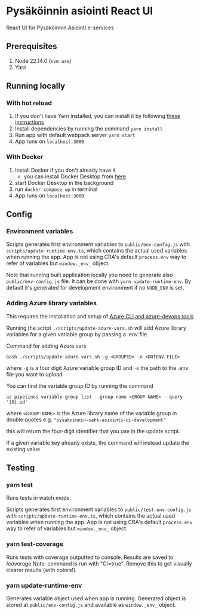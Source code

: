 # Pysäköinnin asiointi React UI

React UI for Pysäköinnin Asiointi e-services

## Prerequisites

1. Node 22.14.0 (`nvm use`)
1. Yarn

## Running locally

### With hot reload

1. If you don't have Yarn installed, you can install it by following [these instructions](https://classic.yarnpkg.com/lang/en/docs/install/#mac-stable)
2. Install dependencies by running the command `yarn install`
3. Run app with default webpack server `yarn start`
4. App runs on `localhost:3000`

### With Docker

1. Install Docker if you don't already have it
    - you can install Docker Desktop from [here](https://www.docker.com)
2. start Docker Desktop in the background
3. run `docker-compose up` in terminal
4. App runs on `localhost:3000`

## Config

### Environment variables

Scripts generates first environment variables to `public/env-config.js` with `scripts/update-runtime-env.ts`, which
contains the
actual used variables when running the app. App is not using CRA's default `process.env` way to refer of variables but
`window._env_` object.

Note that running built application locally you need to generate also `public/env-config.js` file. It can be done with
`yarn update-runtime-env`. By default it's generated for development environment if no `NODE_ENV` is set.

### Adding Azure library variables

This requires the installation and setup
of [Azure CLI and azure-devops tools](https://learn.microsoft.com/en-us/azure/devops/cli/?view=azure-devops)

Running the script `./scripts/update-azure-vars.sh` will add Azure library variables for a given variable group by
passing a .env file

Command for adding Azure vars

`bash ./scripts/update-azure-vars.sh -g <GROUPID> -e <DOTENV FILE>`

where `-g` is a four digit Azure variable group ID and `-e` the path to the .env file you want to upload

You can find the variable group ID by running the command

`az pipelines variable-group list --group-name <GROUP-NAME> --query '[0].id'`

where `<GROUP-NAME>` is the Azure library name of the variable group in double quotes
e.g. `"pysakoinnin-sahk-asiointi-ui-development"`

this will return the four-digit identifier that you use in the update script.

If a given variable key already exists, the command will instead update the existing value.

## Testing

### yarn test

Runs tests in watch mode.

Scripts generates first environment variables to `public/test-env-config.js` with `scripts/update-runtime-env.ts`, which
contains the
actual used variables when running the app. App is not using CRA's default `process.env` way to refer of variables but
`window._env_` object.

### yarn test-coverage

Runs tests with coverage outputted to console. Results are saved to /coverage Note: command is run with "CI=true".
Remove this to get visually clearer results (with colors!).

### yarn update-runtime-env

Generates variable object used when app is running. Generated object is stored at `public/env-config.js` and available
as `window._env_` object.
